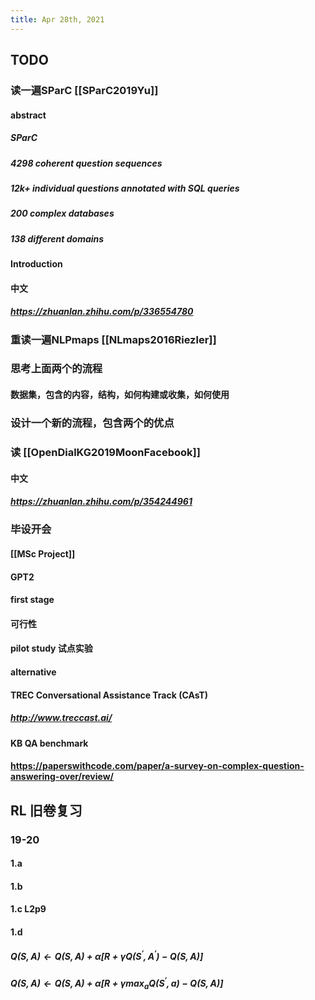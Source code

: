 ```yaml
---
title: Apr 28th, 2021
---
```


## TODO
### 读一遍SParC [[SParC2019Yu]]
#### abstract
##### SParC
##### 4298 coherent question sequences
##### 12k+ individual questions annotated with SQL queries
##### 200 complex databases
##### 138 different domains
#### Introduction
#### 中文
##### https://zhuanlan.zhihu.com/p/336554780
### 重读一遍NLPmaps [[NLmaps2016Riezler]]
### 思考上面两个的流程
#### 数据集，包含的内容，结构，如何构建或收集，如何使用
### 设计一个新的流程，包含两个的优点
### 读 [[OpenDialKG2019MoonFacebook]]
#### 中文
##### https://zhuanlan.zhihu.com/p/354244961
### 毕设开会
#### [[MSc Project]]
#### GPT2
#### first stage
#### 可行性
#### pilot study 试点实验
#### alternative
#### TREC Conversational Assistance Track (CAsT)
##### http://www.treccast.ai/
#### KB QA benchmark
#### https://paperswithcode.com/paper/a-survey-on-complex-question-answering-over/review/
## RL 旧卷复习
### 19-20
#### 1.a
#### 1.b
#### 1.c L2p9
#### 1.d
##### $Q(S, A) \leftarrow Q(S, A)+\alpha\left[R+\gamma Q\left(S^{\prime}, A^{\prime}\right)-Q(S, A)\right]$
##### $Q(S, A) \leftarrow Q(S, A)+\alpha\left[R+\gamma \max _{a} Q\left(S^{\prime}, a\right)-Q(S, A)\right]$
#####

